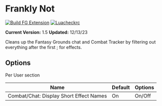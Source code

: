 
# Frankly Not

[![Build FG Extension](https://github.com/rhagelstrom/FranklyNot/actions/workflows/create-release.yml/badge.svg)](https://github.com/rhagelstrom/FranklyNot/actions/workflows/create-release.yml) [![Luacheckrc](https://github.com/rhagelstrom/FranklyNot/actions/workflows/luacheck.yml/badge.svg)](https://github.com/rhagelstrom/FranklyNot/actions/workflows/luacheck.yml)

**Current Version:** 1.5
**Updated:** 12/13/23

Cleans up the Fantasy Grounds chat and Combat Tracker by filtering out everything after the first ; for effects.

## Options

Per User section

| Name| Default | Options |
|---|---|---|
|Combat/Chat: Display Short Effect Names|On|On/Off|
